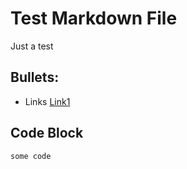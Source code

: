 # Test Markdown File
Just a test
## Bullets:
* Links [Link1](https://example.com)

## Code Block
```
some code
```
